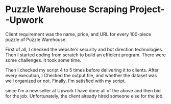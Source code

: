 # Puzzle Warehouse Scraping Project--Upwork

Client requirement was the name, price, and URL for every 100-piece puzzle of Puzzle Warehouse.

First of all, I checked the website's security and bot direction technologies. Then I started coding from scratch to build an efficient program. There were some challenges. It took some time. 

Then I checked my script 4 to 5 times before delivering it to clients. After every execution, I Checked the output file, and whether the dataset was well organized or not.
Finally, I'm satisfied with my script.

since I'm a new seller at Upwork I have done all of the above and then bid for the job. Unfortunately, the client already hired someone else for the job.
